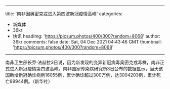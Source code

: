 
---
title: '南非因奥密克戎进入第四波新冠疫情高峰'
categories: 
 - 新媒体
 - 36kr
 - 快讯
headimg: 'https://picsum.photos/400/300?random=8068'
author: 36kr
comments: false
date: Sat, 04 Dec 2021 04:43:46 GMT
thumbnail: 'https://picsum.photos/400/300?random=8068'
---

<div>   
南非卫生部长乔·法赫拉3日说，因为新发现的变异新冠病毒奥密克戎毒株，南非正式进入新冠疫情第四波高峰。南非国家传染病研究所3日公布的数据显示，当天该国新增新冠确诊病例16055例，累计确诊超过300万例，达3004203例，累计死亡89944例。（新华社）  
</div>
            
